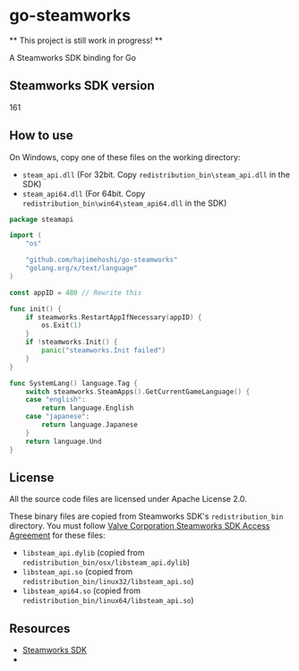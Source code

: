 # go-steamworks

** This project is still work in progress! **

A Steamworks SDK binding for Go

## Steamworks SDK version

161

## How to use

On Windows, copy one of these files on the working directory:

 * `steam_api.dll` (For 32bit. Copy `redistribution_bin\steam_api.dll` in the SDK)
 * `steam_api64.dll` (For 64bit. Copy `redistribution_bin\win64\steam_api64.dll` in the SDK)

```go
package steamapi

import (
	"os"

	"github.com/hajimehoshi/go-steamworks"
	"golang.org/x/text/language"
)

const appID = 480 // Rewrite this

func init() {
	if steamworks.RestartAppIfNecessary(appID) {
		os.Exit(1)
	}
	if !steamworks.Init() {
		panic("steamworks.Init failed")
	}
}

func SystemLang() language.Tag {
	switch steamworks.SteamApps().GetCurrentGameLanguage() {
	case "english":
		return language.English
	case "japanese":
		return language.Japanese
	}
	return language.Und
}
```

## License

All the source code files are licensed under Apache License 2.0.

These binary files are copied from Steamworks SDK's `redistribution_bin` directory. You must follow [Valve Corporation Steamworks SDK Access Agreement](https://partner.steamgames.com/documentation/sdk_access_agreement) for these files:

 * `libsteam_api.dylib` (copied from `redistribution_bin/osx/libsteam_api.dylib`)
 * `libsteam_api.so` (copied from `redistribution_bin/linux32/libsteam_api.so`)
 * `libsteam_api64.so` (copied from `redistribution_bin/linux64/libsteam_api.so`)

## Resources

 * [Steamworks SDK](https://partner.steamgames.com/doc/sdk)
 * 
